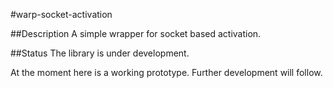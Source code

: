 #warp-socket-activation

##Description
A simple wrapper for socket based activation.

##Status
The library is under development.

At the moment here is a working prototype.
Further development will follow.
